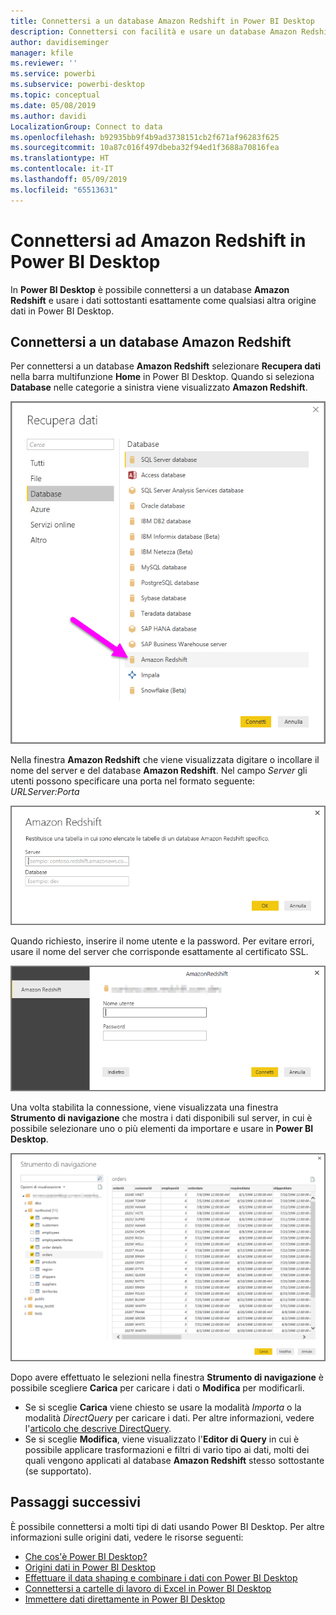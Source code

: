 ```yaml
---
title: Connettersi a un database Amazon Redshift in Power BI Desktop
description: Connettersi con facilità e usare un database Amazon Redshift in Power BI Desktop
author: davidiseminger
manager: kfile
ms.reviewer: ''
ms.service: powerbi
ms.subservice: powerbi-desktop
ms.topic: conceptual
ms.date: 05/08/2019
ms.author: davidi
LocalizationGroup: Connect to data
ms.openlocfilehash: b92935bb9f4b9ad3738151cb2f671af96283f625
ms.sourcegitcommit: 10a87c016f497dbeba32f94ed1f3688a70816fea
ms.translationtype: HT
ms.contentlocale: it-IT
ms.lasthandoff: 05/09/2019
ms.locfileid: "65513631"
---
```

# <a name="connect-to-amazon-redshift-in-power-bi-desktop"></a>Connettersi ad Amazon Redshift in Power BI Desktop
In **Power BI Desktop** è possibile connettersi a un database **Amazon Redshift** e usare i dati sottostanti esattamente come qualsiasi altra origine dati in Power BI Desktop.

## <a name="connect-to-an-amazon-redshift-database"></a>Connettersi a un database Amazon Redshift
Per connettersi a un database **Amazon Redshift** selezionare **Recupera dati** nella barra multifunzione **Home** in Power BI Desktop. Quando si seleziona **Database** nelle categorie a sinistra viene visualizzato **Amazon Redshift**.

![](media/desktop-connect-redshift/connect_redshift_3.png)

Nella finestra **Amazon Redshift** che viene visualizzata digitare o incollare il nome del server e del database **Amazon Redshift**. Nel campo *Server* gli utenti possono specificare una porta nel formato seguente: *URLServer:Porta*

![](media/desktop-connect-redshift/connect_redshift_4.png)

Quando richiesto, inserire il nome utente e la password. Per evitare errori, usare il nome del server che corrisponde esattamente al certificato SSL. 

![](media/desktop-connect-redshift/connect_redshift_5.png)

Una volta stabilita la connessione, viene visualizzata una finestra **Strumento di navigazione** che mostra i dati disponibili sul server, in cui è possibile selezionare uno o più elementi da importare e usare in **Power BI Desktop**.

![](media/desktop-connect-redshift/connect_redshift_6.png)

Dopo avere effettuato le selezioni nella finestra **Strumento di navigazione** è possibile scegliere **Carica** per caricare i dati o **Modifica** per modificarli.

* Se si sceglie **Carica** viene chiesto se usare la modalità *Importa* o la modalità *DirectQuery* per caricare i dati. Per altre informazioni, vedere l'[articolo che descrive DirectQuery](desktop-use-directquery.md).
* Se si sceglie **Modifica**, viene visualizzato l'**Editor di Query** in cui è possibile applicare trasformazioni e filtri di vario tipo ai dati, molti dei quali vengono applicati al database **Amazon Redshift** stesso sottostante (se supportato).

## <a name="next-steps"></a>Passaggi successivi
È possibile connettersi a molti tipi di dati usando Power BI Desktop. Per altre informazioni sulle origini dati, vedere le risorse seguenti:

* [Che cos'è Power BI Desktop?](desktop-what-is-desktop.md)
* [Origini dati in Power BI Desktop](desktop-data-sources.md)
* [Effettuare il data shaping e combinare i dati con Power BI Desktop](desktop-shape-and-combine-data.md)
* [Connettersi a cartelle di lavoro di Excel in Power BI Desktop](desktop-connect-excel.md)   
* [Immettere dati direttamente in Power BI Desktop](desktop-enter-data-directly-into-desktop.md)   

